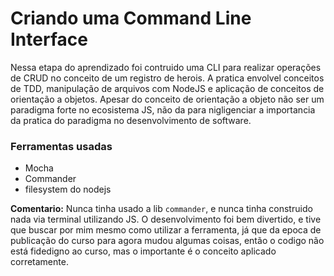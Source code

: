# Criando uma Command Line Interface

Nessa etapa do aprendizado foi contruido uma CLI para realizar operações de CRUD no conceito de um registro de herois. A pratica envolvel conceitos de TDD, manipulação de arquivos com NodeJS e aplicação de conceitos de orientação a objetos. Apesar do conceito de orientação a objeto não ser um paradigma forte no ecosistema JS, não da para nigligenciar a importancia da pratica do paradigma no desenvolvimento de software.

### Ferramentas usadas

- Mocha
- Commander
- filesystem do nodejs

**Comentario:** Nunca tinha usado a lib `commander`, e nunca tinha construido nada via terminal utilizando JS. O desenvolvimento foi bem divertido, e tive que buscar por mim mesmo como utilizar a ferramenta, já que da epoca de publicação do curso para agora mudou algumas coisas, então o codigo não está fidedigno ao curso, mas o importante é o conceito aplicado corretamente.